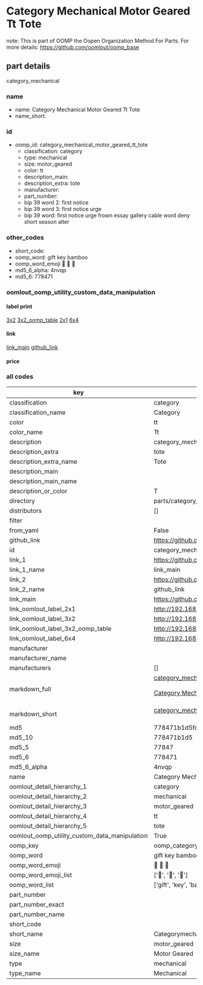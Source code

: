 # Category Mechanical Motor Geared Tt Tote  

note: This is part of OOMP the Oopen Organization Method For Parts. For more details: https://github.com/oomlout/oomp_base

##  part details



category_mechanical

### name
* name: Category Mechanical Motor Geared Tt Tote
* name_short: 
### id
* oomp_id: category_mechanical_motor_geared_tt_tote
  * classification: category
  * type: mechanical
  * size: motor_geared
  * color: tt
  * description_main: 
  * description_extra: tote
  * manufacturer: 
  * part_number: 
  * bip 39 word 2: first notice
  * bip 39 word 3: first notice urge
  * bip 39 word: first notice urge frown essay gallery cable word deny short season alter

### other_codes
* short_code: 
* oomp_word: gift key bamboo
* oomp_word_emoji :gift: :key: :bamboo:
* md5_6_alpha: 4nvqp
* md5_6: 778471






### oomlout_oomp_utility_custom_data_manipulation
#### label print
[3x2](http://192.168.1.245:1112/?label=oomp%204nvqp)
[3x2_oomp_table](http://192.168.1.107:1112/?label=oomp%204nvqp)
[2x1](http://192.168.1.242:1112/?label=oomp%204nvqp)
[6x4](http://192.168.1.55:1112/?label=oomp%204nvqp)    

#### link

[link_main](https://github.com/oomlout/oomlout_oomp_current_version_messy/tree/main/parts/category_mechanical_motor_geared_tt_tote) [github_link](https://github.com/oomlout/oomlout_oomp_part_src/tree/main/parts/category_mechanical_motor_geared_tt_tote)                             

#### price







### all codes 
| key | value |  
| --- | --- |  
| classification | category |  
| classification_name | Category |  
| color | tt |  
| color_name | Tt |  
| description | category_mechanical |  
| description_extra | tote |  
| description_extra_name | Tote |  
| description_main |  |  
| description_main_name |  |  
| description_or_color | T  |  
| directory | parts/category_mechanical_motor_geared_tt_tote |  
| distributors | [] |  
| filter |  |  
| from_yaml | False |  
| github_link | https://github.com/oomlout/oomlout_oomp_part_src/tree/main/parts/category_mechanical_motor_geared_tt_tote |  
| id | category_mechanical_motor_geared_tt_tote |  
| link_1 | https://github.com/oomlout/oomlout_oomp_current_version_messy/tree/main/parts/category_mechanical_motor_geared_tt_tote |  
| link_1_name | link_main |  
| link_2 | https://github.com/oomlout/oomlout_oomp_part_src/tree/main/parts/category_mechanical_motor_geared_tt_tote |  
| link_2_name | github_link |  
| link_main | https://github.com/oomlout/oomlout_oomp_current_version_messy/tree/main/parts/category_mechanical_motor_geared_tt_tote |  
| link_oomlout_label_2x1 | http://192.168.1.242:1112/?label=oomp%204nvqp |  
| link_oomlout_label_3x2 | http://192.168.1.245:1112/?label=oomp%204nvqp |  
| link_oomlout_label_3x2_oomp_table | http://192.168.1.107:1112/?label=oomp%204nvqp |  
| link_oomlout_label_6x4 | http://192.168.1.55:1112/?label=oomp%204nvqp |  
| manufacturer |  |  
| manufacturer_name |  |  
| manufacturers | [] |  
| markdown_full | [category_mechanical_motor_geared_tt_tote](https://github.com/oomlout/oomlout_oomp_current_version_messy/tree/main/parts/category_mechanical_motor_geared_tt_tote)<br>[](https://github.com/oomlout/oomlout_oomp_current_version_messy/tree/main/parts/category_mechanical_motor_geared_tt_tote)<br>[Category Mechanical Motor Geared Tt Tote](https://github.com/oomlout/oomlout_oomp_current_version_messy/tree/main/parts/category_mechanical_motor_geared_tt_tote)<br><br> |  
| markdown_short | [category_mechanical_motor_geared_tt_tote](https://github.com/oomlout/oomlout_oomp_current_version_messy/tree/main/parts/category_mechanical_motor_geared_tt_tote)<br><br> |  
| md5 | 778471b1d5fd63fd7c2695d9dee5babb |  
| md5_10 | 778471b1d5 |  
| md5_5 | 77847 |  
| md5_6 | 778471 |  
| md5_6_alpha | 4nvqp |  
| name | Category Mechanical Motor Geared Tt Tote |  
| oomlout_detail_hierarchy_1 | category |  
| oomlout_detail_hierarchy_2 | mechanical |  
| oomlout_detail_hierarchy_3 | motor_geared |  
| oomlout_detail_hierarchy_4 | tt |  
| oomlout_detail_hierarchy_5 | tote |  
| oomlout_oomp_utility_custom_data_manipulation | True |  
| oomp_key | oomp_category_mechanical_motor_geared_tt_tote |  
| oomp_word | gift key bamboo |  
| oomp_word_emoji | :gift: :key: :bamboo: |  
| oomp_word_emoji_list | [':gift:', ':key:', ':bamboo:'] |  
| oomp_word_list | ['gift', 'key', 'bamboo'] |  
| part_number |  |  
| part_number_exact |  |  
| part_number_name |  |  
| short_code |  |  
| short_name | Categorymechanical |  
| size | motor_geared |  
| size_name | Motor Geared |  
| type | mechanical |  
| type_name | Mechanical |  
